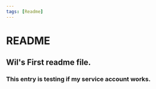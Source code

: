 ```yaml
---
tags: [Readme]
---
```


# README

## Wil's First readme file.

### This entry is testing if my service account works.